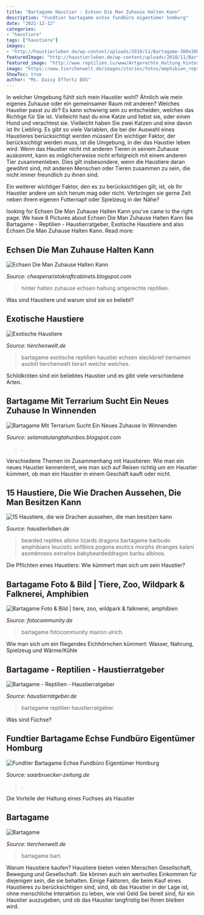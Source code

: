 ```yaml
---
title: "Bartagame Haustier : Echsen Die Man Zuhause Halten Kann"
description: "Fundtier bartagame echse fundbüro eigentümer homburg"
date: "2021-12-12"
categories:
- "haustiere"
tags: ["haustiere"]
images:
- "http://haustierleben.de/wp-content/uploads/2018/11/Bartagame-300x300.jpg"
featuredImage: "http://haustierleben.de/wp-content/uploads/2018/11/Bartagame-300x300.jpg"
featured_image: "http://www.reptilien.lu/www/Artgerechte_Haltung_hinter_Glas_files/shapeimage_3.png"
image: "https://www.tierchenwelt.de/images/stories/fotos/amphibien_reptilien/echsen/bartagame/bart_agame_l.jpg"
ShowToc: true
author: "Ms. Daisy Effertz DDS"
---
```



In welcher Umgebung fühlt sich mein Haustier wohl? Ähnlich wie mein eigenes Zuhause oder ein gemeinsamer Raum mit anderen?
Welches Haustier passt zu dir? Es kann schwierig sein zu entscheiden, welches das Richtige für Sie ist. Vielleicht hast du eine Katze und liebst sie, oder einen Hund und verachtest sie. Vielleicht haben Sie zwei Katzen und eine davon ist Ihr Liebling. Es gibt so viele Variablen, die bei der Auswahl eines Haustieres berücksichtigt werden müssen!
Ein wichtiger Faktor, der berücksichtigt werden muss, ist die Umgebung, in der das Haustier leben wird. Wenn das Haustier nicht mit anderen Tieren in seinem Zuhause auskommt, kann es möglicherweise nicht erfolgreich mit einem anderen Tier zusammenleben. Dies gilt insbesondere, wenn die Haustiere daran gewöhnt sind, mit anderen Menschen oder Tieren zusammen zu sein, die nicht immer freundlich zu ihnen sind.

Ein weiterer wichtiger Faktor, den es zu berücksichtigen gilt, ist, ob Ihr Haustier andere um sich herum mag oder nicht. Verbringen sie gerne Zeit neben ihrem eigenen Futternapf oder Spielzeug in der Nähe?

	

		
looking for Echsen Die Man Zuhause Halten Kann you've came to the right page. We have 8 Pictures about Echsen Die Man Zuhause Halten Kann like Bartagame - Reptilien - Haustierratgeber, Exotische Haustiere and also Echsen Die Man Zuhause Halten Kann. Read more:
		
    
## Echsen Die Man Zuhause Halten Kann

<img loading=lazy src="http://www.reptilien.lu/www/Artgerechte_Haltung_hinter_Glas_files/shapeimage_3.png" onerror="this.onerror=null;this.src='https://tse2.mm.bing.net/th?id=OIP.Os1sF7JXwAXZibTgNuIvLAHaCt&amp;pid=15.1';" alt="Echsen Die Man Zuhause Halten Kann">

_Source: cheaperaristokraftcabinets.blogspot.com_

>hinter halten zuhause echsen haltung artgerechte reptilien. 

	

Was sind Haustiere und warum sind sie so beliebt?

    
## Exotische Haustiere

<img loading=lazy src="https://www.tierchenwelt.de/images/stories/haustiere/reptilien/bartagame_steckbrief_l.jpg" onerror="this.onerror=null;this.src='https://tse1.mm.bing.net/th?id=OIP.apyep5jPLnUaHoFwfVtVtQHaE8&amp;pid=15.1';" alt="Exotische Haustiere">

_Source: tierchenwelt.de_

>bartagame exotische reptilien haustier echsen steckbrief tiernamen axolotl tierchenwelt tierart welche welches. 

	

Schildkröten sind ein beliebtes Haustier und es gibt viele verschiedene Arten.

    
## Bartagame Mit Terrarium Sucht Ein Neues Zuhause In Winnenden

<img loading=lazy src="https://pic0.qimage.de/49/19/45/228451949.jpg" onerror="this.onerror=null;this.src='https://tse2.mm.bing.net/th?id=OIP.1qKUll6w-87S_TH_FqStigHaDt&amp;pid=15.1';" alt="Bartagame Mit Terrarium Sucht Ein Neues Zuhause In Winnenden">

_Source: selamatulangtahunbos.blogspot.com_

>. 

	

Verschiedene Themen im Zusammenhang mit Haustieren: Wie man ein neues Haustier kennenlernt, wie man sich auf Reisen richtig um ein Haustier kümmert, ob man ein Haustier in einem Geschäft kauft oder nicht.

    
## 15 Haustiere, Die Wie Drachen Aussehen, Die Man Besitzen Kann

<img loading=lazy src="http://haustierleben.de/wp-content/uploads/2018/11/Bartagame-300x300.jpg" onerror="this.onerror=null;this.src='https://tse1.mm.bing.net/th?id=OIP.wcMBe8mkiZS_zdyS7CWWHwAAAA&amp;pid=15.1';" alt="15 Haustiere, die wie Drachen aussehen, die man besitzen kann">

_Source: haustierleben.de_

>bearded reptiles albino lizards dragons bartagame barbudo amphibians leucistic anfibios pogona exotics morphs étranges kalani asombrosos extraños babybeardeddragon barbu albinos. 

	

Die Pflichten eines Haustiers: Wie kümmert man sich um sein Haustier?

    
## Bartagame Foto &amp; Bild | Tiere, Zoo, Wildpark &amp; Falknerei, Amphibien

<img loading=lazy src="https://img.fotocommunity.com/bartagame-4866bacf-c2b1-45b9-a576-29e4092adad7.jpg?height=1080" onerror="this.onerror=null;this.src='https://tse4.mm.bing.net/th?id=OIP.BRVezh_xMTx1UTbi-lp-rAHaE8&amp;pid=15.1';" alt="Bartagame Foto &amp; Bild | tiere, zoo, wildpark &amp; falknerei, amphibien">

_Source: fotocommunity.de_

>bartagame fotocommunity mairon ulrich. 

	

Wie man sich um ein fliegendes Eichhörnchen kümmert: Wasser, Nahrung, Spielzeug und Wärme/Kühle

    
## Bartagame - Reptilien - Haustierratgeber

<img loading=lazy src="https://www.haustierratgeber.de/wp-content/uploads/2016/03/40673875_xxl.jpg" onerror="this.onerror=null;this.src='https://tse2.mm.bing.net/th?id=OIP.DYGnby8Cy0SYDj9wgCQEywHaE7&amp;pid=15.1';" alt="Bartagame - Reptilien - Haustierratgeber">

_Source: haustierratgeber.de_

>bartagame reptilien haustierratgeber. 

	

Was sind Füchse?

    
## Fundtier Bartagame Echse Fundbüro Eigentümer Homburg

<img loading=lazy src="https://www.saarbruecker-zeitung.de/imgs/03/2/7/5/9/5/7/7/3/tok_7f1a249c34dc1f1777e366b74934242a/w1900_h2030_x958_y1024_0f7m2149-345b398ae52f3bfa.jpg" onerror="this.onerror=null;this.src='https://tse2.mm.bing.net/th?id=OIP.jazrCykFJ_nZMQIOMBNv5wHaH6&amp;pid=15.1';" alt="Fundtier Bartagame Echse Fundbüro Eigentümer Homburg">

_Source: saarbruecker-zeitung.de_

>. 

	

Die Vorteile der Haltung eines Fuchses als Haustier

    
## Bartagame

<img loading=lazy src="https://www.tierchenwelt.de/images/stories/fotos/amphibien_reptilien/echsen/bartagame/bart_agame_l.jpg" onerror="this.onerror=null;this.src='https://tse4.mm.bing.net/th?id=OIP.ciWX6LxBwOO9zN-B8PrB5AHaE8&amp;pid=15.1';" alt="Bartagame">

_Source: tierchenwelt.de_

>bartagame bart. 

	

Warum Haustiere kaufen?
Haustiere bieten vielen Menschen Gesellschaft, Bewegung und Gesellschaft. Sie können auch ein wertvolles Einkommen für diejenigen sein, die sie behalten. Einige Faktoren, die beim Kauf eines Haustieres zu berücksichtigen sind, sind, ob das Haustier in der Lage ist, ohne menschliche Interaktion zu leben, wie viel Geld Sie bereit sind, für ein Haustier auszugeben, und ob das Haustier langfristig bei Ihnen bleiben wird.


